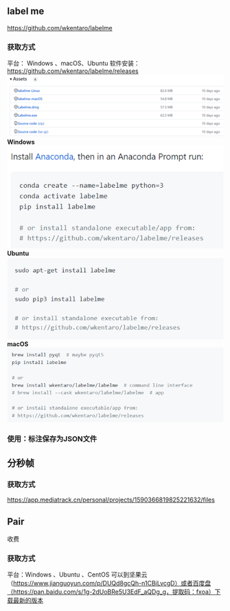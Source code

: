 ## label me
https://github.com/wkentaro/labelme
### 获取方式
平台： Windows 、macOS、Ubuntu
软件安装：https://github.com/wkentaro/labelme/releases
![](https://raw.githubusercontent.com/LIUQI-creat/pic/main/20221109162635.png)
 **Windows**
 ![](https://raw.githubusercontent.com/LIUQI-creat/pic/main/20221109160749.png)
**Ubuntu**
![](https://raw.githubusercontent.com/LIUQI-creat/pic/main/20221109160900.png)
**macOS**
![](https://raw.githubusercontent.com/LIUQI-creat/pic/main/20221109161103.png)

### 使用：标注保存为JSON文件

## 分秒帧
### 获取方式
https://app.mediatrack.cn/personal/projects/1590366819825221632/files

## Pair 
收费
### 获取方式
平台：Windows 、Ubuntu 、CentOS
可以到坚果云（https://www.jianguoyun.com/p/DUQd8gcQh-n1CBiLvcgD）或者百度盘（https://pan.baidu.com/s/1g-2dUoBRe5U3EdF_aQDg_g，提取码：fxoa）下载最新的版本
<!--stackedit_data:
eyJoaXN0b3J5IjpbMTUxNjM3NTc5NCwxNjMxODMzNjk3LDMwNT
ExMjA1LC0xODE3NzU1MTM2XX0=
-->
